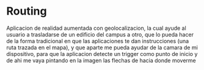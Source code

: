 # Routing
 Aplicacion de realidad aumentada con geolocalizacion, la cual ayude al usuario a trasladarse de un edificio del campus a otro, que lo pueda hacer de la forma tradicional en que las aplicaciones te dan instrucciones (una ruta trazada en el mapa), y que aparte me pueda ayudar de la camara de mi dispositivo, para que la aplicacion detecte un trigger como punto de inicio y de ahi me vaya pintando en la imagen las flechas de hacia donde moverme 
